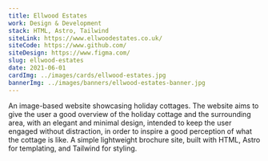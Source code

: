 ```yaml
---
title: Ellwood Estates
work: Design & Development
stack: HTML, Astro, Tailwind
siteLink: https://www.ellwoodestates.co.uk/
siteCode: https://www.github.com/
siteDesign: https://www.figma.com/
slug: ellwood-estates
date: 2021-06-01
cardImg: ../images/cards/ellwood-estates.jpg
bannerImg: ../images/banners/ellwood-estates-banner.jpg
---
```


An image-based website showcasing holiday cottages. The website aims to give the user a good overview of the holiday cottage and the surrounding area, with an elegant and minimal design, intended to keep the user engaged without distraction, in order to inspire a good perception of what the cottage is like. A simple lightweight brochure site, built with HTML, Astro for templating, and Tailwind for styling.